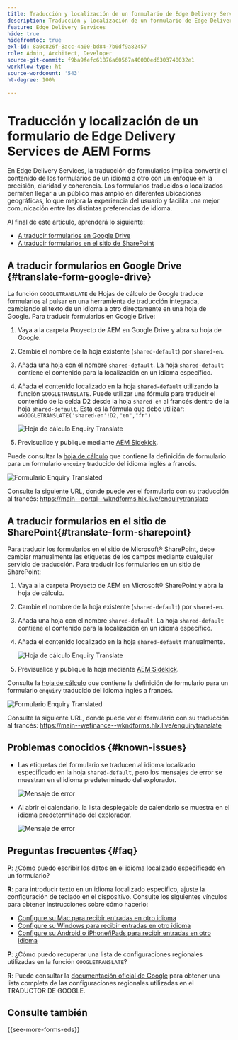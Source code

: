 ```yaml
---
title: Traducción y localización de un formulario de Edge Delivery Services de AEM Forms
description: Traducción y localización de un formulario de Edge Delivery Services de AEM Forms
feature: Edge Delivery Services
hide: true
hidefromtoc: true
exl-id: 8a0c826f-8acc-4a00-bd84-7b0df9a82457
role: Admin, Architect, Developer
source-git-commit: f9ba9fefc61876a60567a40000ed6303740032e1
workflow-type: ht
source-wordcount: '543'
ht-degree: 100%

---
```



# Traducción y localización de un formulario de Edge Delivery Services de AEM Forms

En Edge Delivery Services, la traducción de formularios implica convertir el contenido de los formularios de un idioma a otro con un enfoque en la precisión, claridad y coherencia. Los formularios traducidos o localizados permiten llegar a un público más amplio en diferentes ubicaciones geográficas, lo que mejora la experiencia del usuario y facilita una mejor comunicación entre las distintas preferencias de idioma.


Al final de este artículo, aprenderá lo siguiente:

* [A traducir formularios en Google Drive](#translate-form-google-drive)
* [A traducir formularios en el sitio de SharePoint](#translate-form-sharepoint)

## A traducir formularios en Google Drive {#translate-form-google-drive}

La función `GOOGLETRANSLATE` de Hojas de cálculo de Google traduce formularios al pulsar en una herramienta de traducción integrada, cambiando el texto de un idioma a otro directamente en una hoja de Google. Para traducir formularios en Google Drive:

1. Vaya a la carpeta Proyecto de AEM en Google Drive y abra su hoja de Google.
2. Cambie el nombre de la hoja existente (`shared-default`) por `shared-en`.
3. Añada una hoja con el nombre `shared-default`. La hoja `shared-default` contiene el contenido para la localización en un idioma específico.
4. Añada el contenido localizado en la hoja `shared-default` utilizando la función `GOOGLETRANSLATE`.
Puede utilizar una fórmula para traducir el contenido de la celda D2 desde la hoja `shared-en` al francés dentro de la hoja `shared-default`. Esta es la fórmula que debe utilizar:
   `=GOOGLETRANSLATE('shared-en'!D2,"en","fr")`

   ![Hoja de cálculo Enquiry Translate](/help/forms/assets/translate-enquiry-spreadsheet.png)

5. Previsualice y publique mediante [AEM Sidekick](https://www.aem.live/developer/tutorial#preview-and-publish-your-content).

Puede consultar la [hoja de cálculo](/help/forms/assets/enquirytranslate.xlsx) que contiene la definición de formulario para un formulario `enquiry` traducido del idioma inglés a francés.

![Formulario Enquiry Translated](/help/forms/assets/translate-form-french.png)

Consulte la siguiente URL, donde puede ver el formulario con su traducción al francés: 
https://main--portal--wkndforms.hlx.live/enquirytranslate

## A traducir formularios en el sitio de SharePoint{#translate-form-sharepoint}

Para traducir los formularios en el sitio de Microsoft® SharePoint, debe cambiar manualmente las etiquetas de los campos mediante cualquier servicio de traducción. Para traducir los formularios en un sitio de SharePoint:

1. Vaya a la carpeta Proyecto de AEM en Microsoft® SharePoint y abra la hoja de cálculo.
2. Cambie el nombre de la hoja existente (`shared-default`) por `shared-en`.
3. Añada una hoja con el nombre `shared-default`. La hoja `shared-default` contiene el contenido para la localización en un idioma específico.
4. Añada el contenido localizado en la hoja `shared-default` manualmente.

   ![Hoja de cálculo Enquiry Translate](/help/forms/assets/translate-enquiry-sp-spreadsheet.png)

5. Previsualice y publique la hoja mediante [AEM Sidekick](https://www.aem.live/developer/tutorial#preview-and-publish-your-content).

Consulte la [hoja de cálculo](/help/forms/assets/enquirytranslate-sp.xlsx) que contiene la definición de formulario para un formulario `enquiry` traducido del idioma inglés a francés.

![Formulario Enquiry Translated](/help/forms/assets/translate-form-french.png)

Consulte la siguiente URL, donde puede ver el formulario con su traducción al francés: 
https://main--wefinance--wkndforms.hlx.live/enquirytranslate

## Problemas conocidos {#known-issues}

* Las etiquetas del formulario se traducen al idioma localizado especificado en la hoja `shared-default`, pero los mensajes de error se muestran en el idioma predeterminado del explorador.

  ![Mensaje de error](/help/forms/assets/translate-error-message.png)

* Al abrir el calendario, la lista desplegable de calendario se muestra en el idioma predeterminado del explorador.

  ![Mensaje de error](/help/forms/assets/translate-calender-display.png)


## Preguntas frecuentes {#faq}

**P**: ¿Cómo puedo escribir los datos en el idioma localizado especificado en un formulario?

**R**: para introducir texto en un idioma localizado específico, ajuste la configuración de teclado en el dispositivo. Consulte los siguientes vínculos para obtener instrucciones sobre cómo hacerlo:

* [Configure su Mac para recibir entradas en otro idioma](https://support.apple.com/es-ES/guide/mac-help/mchlp1406/mac)
* [Configure su Windows para recibir entradas en otro idioma](https://support.microsoft.com/es-ES/windows/manage-the-input-and-display-language-settings-in-windows-12a10cb4-8626-9b77-0ccb-5013e0c7c7a2#:~:text=Select%20the%20Start%20%3E%20Settings%20%3E%20Time,you%20want%2C%20then%20select%20Options)
* [Configure su Android o iPhone/iPads para recibir entradas en otro idioma](https://support.google.com/gboard/answer/7068494?hl=en&amp;co=GENIE.Platform%3DAndroid)


**P**: ¿Cómo puedo recuperar una lista de configuraciones regionales utilizadas en la función `GOOGLETRANSLATE`?

**R**: Puede consultar la [documentación oficial de Google](https://cloud.google.com/translate/docs/languages) para obtener una lista completa de las configuraciones regionales utilizadas en el TRADUCTOR DE GOOGLE.

## Consulte también

{{see-more-forms-eds}}


